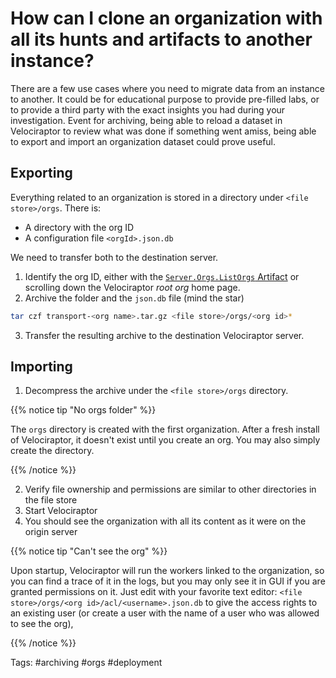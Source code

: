 # How can I clone an organization with all its hunts and artifacts to another instance?

There are a few use cases where you need to migrate data from an instance to another. It could be for educational purpose to provide pre-filled labs, or to provide a third party with the exact insights you had during your investigation. Event for archiving, being able to reload a dataset in Velociraptor to review what was done if something went amiss, being able to export and import an organization dataset could prove useful.

## Exporting

Everything related to an organization is stored in a directory under `<file store>/orgs`. There is:

- A directory with the org ID
- A configuration file `<orgId>.json.db`

We need to transfer both to the destination server.

1. Identify the org ID, either with the [`Server.Orgs.ListOrgs` Artifact](https://docs.velociraptor.app/artifact_references/pages/server.orgs.listorgs/) or scrolling down the Velociraptor *root org* home page.
2. Archive the folder and the `json.db` file (mind the star) 

```bash
tar czf transport-<org name>.tar.gz <file store>/orgs/<org id>* 
```

3. Transfer the resulting archive to the destination Velociraptor server.

## Importing

1. Decompress the archive under the `<file store>/orgs` directory. 

{{% notice tip "No orgs folder" %}}

The `orgs` directory is created with the first organization. After a fresh install of Velociraptor, it doesn't exist until you create an org. You may also simply create the directory.

{{% /notice %}}

2. Verify file ownership and permissions are similar to other directories in the file store
2. Start Velociraptor
2. You should see the organization with all its content as it were on the origin server

{{% notice tip "Can't see the org" %}}

Upon startup, Velociraptor will run the workers linked to the organization, so you can find a trace of it in the logs, but you may only see it in GUI if you are granted permissions on it. Just edit with your favorite text editor: `<file store>/orgs/<org id>/acl/<username>.json.db` to give the access rights to an existing user (or create a user with the name of a user who was allowed to see the org),

{{% /notice %}}

Tags: #archiving #orgs #deployment 
